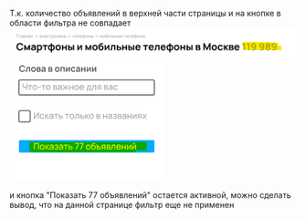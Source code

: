 Т.к. количество объявлений в верхней части страницы и на кнопке в области фильтра не совпадает
![img.png](https://github.com/nadinady/avito/blob/master/img.png) 
![img_2.png](https://github.com/nadinady/avito/blob/master/img_2.png) 

и кнопка "Показать 77 объявлений" остается активной, можно сделать вывод, что на данной странице 
фильтр еще не применен